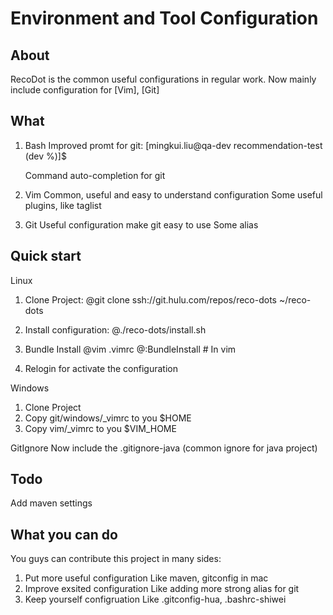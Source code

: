 Environment and Tool Configuration
=======

## About

RecoDot is the common useful configurations in regular work.
Now mainly include configuration for [Vim], [Git]

## What

1. Bash
    Improved promt for git:
    [mingkui.liu@qa-dev recommendation-test (dev %)]$
    
    Command auto-completion for git

2. Vim
    Common, useful and easy to understand configuration
    Some useful plugins, like taglist

3. Git
    Useful configuration make git easy to use
    Some alias

## Quick start

Linux
1. Clone Project:
    @git clone ssh://git.hulu.com/repos/reco-dots ~/reco-dots

2. Install configuration:
    @./reco-dots/install.sh

3. Bundle Install
    @vim .vimrc
    @:BundleInstall # In vim

4. Relogin for activate the configuration

Windows
1. Clone Project
2. Copy git/windows/_vimrc to you $HOME
3. Copy vim/_vimrc to you $VIM_HOME

GitIgnore
    Now include the .gitignore-java (common ignore for java project)
    
## Todo

Add maven settings

## What you can do

You guys can contribute this project in many sides:
1. Put more useful configuration
    Like maven, gitconfig in mac
2. Improve exsited configuration
    Like adding more strong alias for git
3. Keep yourself configruation
    Like .gitconfig-hua, .bashrc-shiwei
